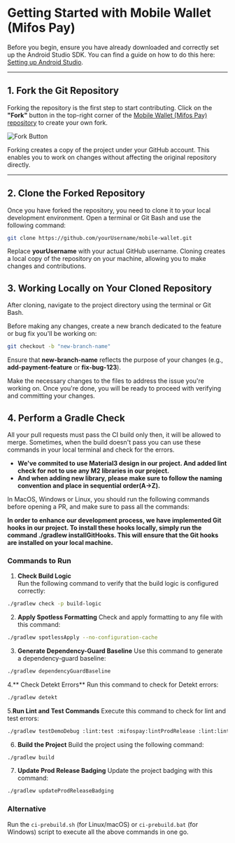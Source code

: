 # **Getting Started with Mobile Wallet (Mifos Pay)**

Before you begin, ensure you have already downloaded and correctly set up the Android Studio SDK. You can find a guide on how to do this here: [Setting up Android Studio](http://developer.android.com/sdk/installing/index.html?pkg=studio).

---

## **1. Fork the Git Repository**

Forking the repository is the first step to start contributing. Click on the **"Fork"** button in the top-right corner of the [Mobile Wallet (Mifos Pay) repository](https://github.com/openMF/mobile-wallet) to create your own fork.

![Fork Button](https://user-images.githubusercontent.com/44428198/254533248-3016c6eb-30b7-492b-91e8-dbbb61f76775.png)

Forking creates a copy of the project under your GitHub account. This enables you to work on changes without affecting the original repository directly.

---

## **2. Clone the Forked Repository**

Once you have forked the repository, you need to clone it to your local development environment. Open a terminal or Git Bash and use the following command:

```bash
git clone https://github.com/yourUsername/mobile-wallet.git
```

Replace **yourUsername** with your actual GitHub username. Cloning creates a local copy of the repository on your machine, allowing you to make changes and contributions.



## **3. Working Locally on Your Cloned Repository**

After cloning, navigate to the project directory using the terminal or Git Bash.

Before making any changes, create a new branch dedicated to the feature or bug fix you'll be working on:

``` bash
git checkout -b "new-branch-name"
```

Ensure that **new-branch-name** reflects the purpose of your changes (e.g., **add-payment-feature** or **fix-bug-123**).

Make the necessary changes to the files to address the issue you're working on. Once you're done, you will be ready to proceed with verifying and committing your changes.

## **4. Perform a Gradle Check**

All your pull requests must pass the CI build only then, it will be allowed to merge. Sometimes, when the build doesn't pass you can use these commands in your local terminal and check for the errors.

- **We've commited to use Material3 design in our project. And added lint check for not to use any M2 libraries in our project.**
- **And when adding new library, please make sure to follow the naming convention and place in sequential order(A->Z).**

In MacOS, Windows or Linux, you should run the following commands before opening a PR, and make sure to pass all the commands:

**In order to enhance our development process, we have implemented Git hooks in our project. To install these hooks locally, simply run the command ./gradlew installGitHooks. This will ensure that the Git hooks are installed on your local machine.**

### **Commands to Run**
1. **Check Build Logic**  
   Run the following command to verify that the build logic is configured correctly:  
```bash
./gradlew check -p build-logic
```

2. **Apply Spotless Formatting**
  Check and apply formatting to any file with this command:
```bash
./gradlew spotlessApply --no-configuration-cache
```
3. **Generate Dependency-Guard Baseline** 
   Use this command to generate a dependency-guard baseline:
```bash
./gradlew dependencyGuardBaseline
```

4.** Check Detekt Errors**
Run this command to check for Detekt errors:
```bash
./gradlew detekt
```
5.**Run Lint and Test Commands**
Execute this command to check for lint and test errors:
```bash
./gradlew testDemoDebug :lint:test :mifospay:lintProdRelease :lint:lint
```

6. **Build the Project**
Build the project using the following command:
```bash
./gradlew build
```

7. **Update Prod Release Badging**
   Update the project badging with this command:
```bash
./gradlew updateProdReleaseBadging
```

### **Alternative**

Run the `ci-prebuild.sh` (for Linux/macOS) or `ci-prebuild.bat` (for Windows) script to execute all the above commands in one go.
